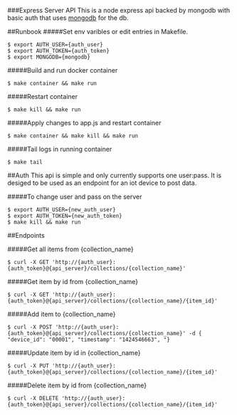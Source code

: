 ###Express Server API
This is a node express api backed by mongodb with basic auth that uses [mongodb](https://github.com/celliott/docker-mongodb) for the db.

##Runbook
#####Set env varibles or edit entries in Makefile.

	$ export AUTH_USER={auth_user}
	$ export AUTH_TOKEN={auth_token}
	$ export MONGODB={mongodb}
	

#####Build and run docker container

	$ make container && make run
	

#####Restart container

	$ make kill && make run	
	

#####Apply changes to app.js and restart container

	$ make container && make kill && make run	
	

#####Tail logs in running container

	$ make tail	
		
	
##Auth
This api is simple and only currently supports one user:pass. It is desiged to be used as an endpoint for an iot device to post data. 

#####To change user and pass on the server

	$ export AUTH_USER={new_auth_user}
	$ export AUTH_TOKEN={new_auth_token}
	$ make kill && make run

##Endpoints

#####Get all items from {collection_name}

	$ curl -X GET 'http://{auth_user}:{auth_token}@{api_server}/collections/{collection_name}'
	

#####Get item by id from {collection_name}

	$ curl -X GET 'http://{auth_user}:{auth_token}@{api_server}/collections/{collection_name}/{item_id}'


#####Add item to {collection_name}

	$ curl -X POST 'http://{auth_user}:{auth_token}@{api_server}/collections/{collection_name}' -d { "device_id": "00001", "timestamp": "1424546663", "}
	

#####Update item by id in {collection_name}

	$ curl -X PUT 'http://{auth_user}:{auth_token}@{api_server}/collections/{collection_name}/{item_id}'		
	
#####Delete item by id from {collection_name}

	$ curl -X DELETE 'http://{auth_user}:{auth_token}@{api_server}/collections/{collection_name}/{item_id}'
